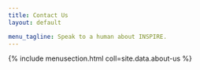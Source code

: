 ```yaml
---
title: Contact Us
layout: default

menu_tagline: Speak to a human about INSPIRE.
---
```


{% include menusection.html coll=site.data.about-us %}